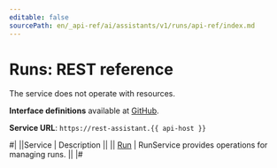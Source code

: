 ```yaml
---
editable: false
sourcePath: en/_api-ref/ai/assistants/v1/runs/api-ref/index.md
---
```


# Runs: REST reference

The service does not operate with resources.

**Interface definitions** available at [GitHub](https://github.com/yandex-cloud/cloudapi/tree/master/yandex/cloud/ai/assistants/v1/runs).

**Service URL**: `https://rest-assistant.{{ api-host }}`

#|
||Service | Description ||
|| [Run](Run/index.md) | RunService provides operations for managing runs. ||
|#